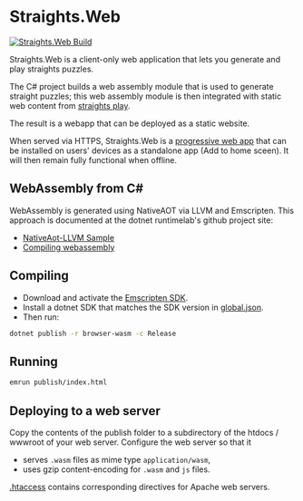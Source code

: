 # Straights.Web

[![Straights.Web Build](https://github.com/m-ringler/straights/actions/workflows/straights-web.yml/badge.svg)](https://github.com/m-ringler/straights/actions/workflows/straights-web.yml)

Straights.Web is a client-only web application that lets you generate and play straights puzzles.

The C# project builds a web assembly module that is used to generate straight puzzles; this web assembly module is then integrated with static web content from [straights play](../Straights/Play/html).

The result is a webapp that can be deployed as a static website.

When served via HTTPS, Straights.Web is a [progressive web app](https://en.wikipedia.org/wiki/Progressive_web_app) that can be installed on users' devices as a standalone app (Add to home sceen). It will then remain fully functional when offline.

## WebAssembly from C&#35;

WebAssembly is generated using NativeAOT via LLVM and Emscripten. This approach is documented at the dotnet runtimelab's github project site:

* [NativeAot-LLVM Sample](https://github.com/dotnet/runtimelab/tree/feature/NativeAOT-LLVM/samples/NativeLibrary)
* [Compiling webassembly](https://github.com/dotnet/runtimelab/blob/ce43f371e1761fe6335f8c63d344e605b892ebe9/docs/using-nativeaot/compiling.md#webassembly)

## Compiling

* Download and activate the
[Emscripten SDK](https://emscripten.org/docs/getting_started/downloads.html#sdk-download-and-install).
* Install a dotnet SDK that matches the SDK version in [global.json](../global.json).
* Then run:

~~~sh
dotnet publish -r browser-wasm -c Release
~~~

## Running

~~~sh
emrun publish/index.html
~~~

## Deploying to a web server

Copy the contents of the publish folder to a subdirectory of the htdocs / wwwroot of your web server. Configure the web server so that it

* serves `.wasm` files as mime type `application/wasm`,
* uses gzip content-encoding for `.wasm` and `js` files.

[.htaccess](.htaccess) contains corresponding directives for Apache web servers.
